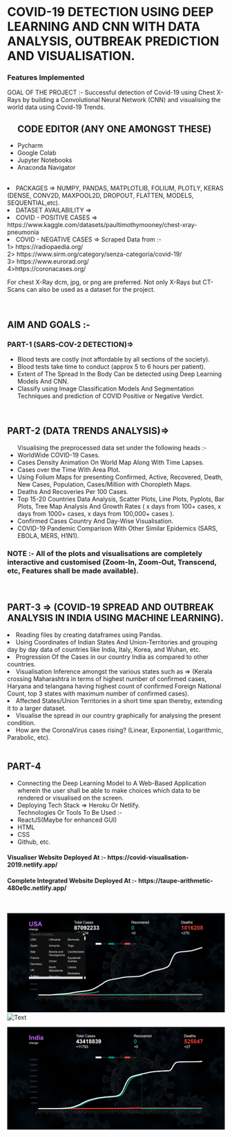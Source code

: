 <h1> COVID-19  DETECTION USING DEEP LEARNING AND CNN WITH DATA ANALYSIS, OUTBREAK PREDICTION AND VISUALISATION. </h1>


 <h3> Features Implemented </h3>

 GOAL OF THE PROJECT :- Successful detection of Covid-19 using Chest X-Rays by building a Convolutional Neural Network (CNN)
and visualising the world data using Covid-19 Trends. 

<ul> <h2> CODE EDITOR (ANY ONE AMONGST THESE) </h2> 
 <li> Pycharm </li>
 <li> Google Colab </li>
 <li> Jupyter Notebooks </li>
 <li> Anaconda Navigator </li>
  <br>
 </ul>
 
 <li> PACKAGES => NUMPY, PANDAS, MATPLOTLIB, FOLIUM, PLOTLY, KERAS (DENSE, CONV2D, MAXPOOL2D, DROPOUT, FLATTEN, MODELS, SEQUENTIAL,etc). </li>

 <li> DATASET AVAILABILITY => </li>

  <li> COVID - POSITIVE CASES => https://www.kaggle.com/datasets/paultimothymooney/chest-xray-pneumonia </li>

  <li> COVID - NEGATIVE CASES =>
 Scraped Data from :- <br>
 1> https://radiopaedia.org/   <br>
 2> https://www.sirm.org/category/senza-categoria/covid-19/  <br>
 3> https://www.eurorad.org/   <br>
 4>https://coronacases.org/   <br>
</li>

For chest X-Ray dcm, jpg, or png are preferred. Not only X-Rays but CT-Scans can also be used as a dataset for the project.

<br>
<h2> AIM AND GOALS :-  </h2>

 <h3> PART-1 (SARS-COV-2 DETECTION)=>  </h3>

<ul>
<li> Blood tests are costly (not affordable by all sections of the society). </li>
<li> Blood tests take time to conduct (approx 5 to 6 hours per patient). </li>
<li> Extent of The Spread In the Body Can be detected using Deep Learning Models And CNN. </li>
<li> Classify using Image Classification Models And Segmentation Techniques and prediction of COVID Positive or Negative Verdict. </li>
</ul>
<br>

<h2> PART-2 (DATA TRENDS ANALYSIS)=> </h2>
<ul>
Visualising the preprocessed data set under the following heads :-
<li> WorldWide COVID-19 Cases. </li>
<li> Cases Density Animation On World Map Along With Time Lapses. </li>
<li> Cases over the Time With Area Plot. </li>
<li> Using Folium Maps for presenting Confirmed, Active, Recovered, Death, New Cases, Population, Cases/Million with Choropleth Maps. </li>
<li> Deaths And Recoveries Per 100 Cases. </li>
<li> Top 15-20 Countries Data Analysis, Scatter Plots, Line Plots, Pyplots, Bar Plots, Tree Map Analysis And Growth Rates  (
 x days from 100+ cases, 
x days from 1000+ cases, 
x days from 100,000+ cases
). </li>
<li> Confirmed Cases Country And Day-Wise Visualisation. </li>
<li> COVID-19 Pandemic Comparison With Other Similar Epidemics (SARS, EBOLA, MERS, H1N1). </li>
 </ul>

 <h3> NOTE :- All of the plots and visualisations are completely interactive and customised (Zoom-In, Zoom-Out, 
 Transcend, etc, Features shall be made available).  </h3>

<br>

 <h2> PART-3 => (COVID-19 SPREAD AND OUTBREAK ANALYSIS IN INDIA USING MACHINE LEARNING). </h2>
 
<li> Reading files by creating dataframes using Pandas. </li>
<li> Using Coordinates of Indian States And Union-Territories and grouping day by day data of countries like India, Italy, Korea, and Wuhan, etc. </li>
<li> Progression Of the Cases in our country India as compared to other countries. </li>
<li> Visualisation Inference amongst the various states such as => (Kerala crossing Maharashtra in terms of highest 
number of confirmed cases, Haryana and telangana having highest count of confirmed Foreign National Count, top 3 states with maximum number of confirmed cases). </li>
<li> Affected States/Union Territories in a short time span thereby, extending it to a larger dataset. </li>
<li> Visualise the spread in our country graphically for analysing the present condition. </li>
<li> How are the CoronaVirus cases rising? (Linear, Exponential, Logarithmic, Parabolic, etc). </li>

<br>


<h2> PART-4 </h2>
<ul>
<li> Connecting the Deep Learning Model to A Web-Based Application wherein the user shall be able to make choices which data to be rendered or visualised on the screen. </li>
<li> Deploying Tech Stack => Heroku Or Netlify. </li>
Technologies Or Tools To Be Used :- 
<li> ReactJS(Maybe for enhanced GUI) </li>
<li> HTML </li>
<li> CSS </li>
<li> Github, etc. </li>
</ul>


   <h4> Visualiser Website Deployed At :- https://covid-visualisation-2019.netlify.app/  </h4>
    <h4> Complete Integrated Website Deployed At :- https://taupe-arithmetic-480e9c.netlify.app/  </h4>
   <br>

![Text](https://github.com/ss-shrishi2000/COVID-19-Analyzer/blob/main/cv-2.png)
![Text](https://github.com/ss-shrishi2000/COVID-19-Analyzer/blob/main/png-1.jpg)



![Text](https://github.com/ss-shrishi2000/COVID-19-Analyzer/blob/main/cv-1.png)
